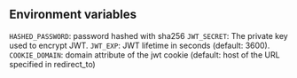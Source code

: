 ## Environment variables

`HASHED_PASSWORD`: password hashed with sha256
`JWT_SECRET`: The private key used to encrypt JWT.
`JWT_EXP`: JWT lifetime in seconds (default: 3600).
`COOKIE_DOMAIN`: domain attribute of the jwt cookie (default: host of the URL specified in redirect_to)
